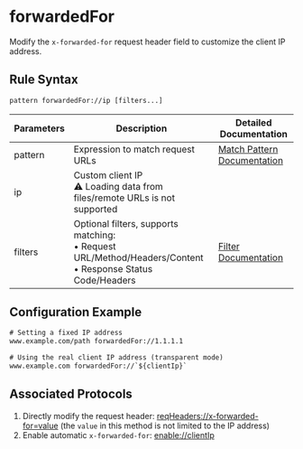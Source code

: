 # forwardedFor
Modify the `x-forwarded-for` request header field to customize the client IP address.

## Rule Syntax
``` txt
pattern forwardedFor://ip [filters...]
```
| Parameters | Description | Detailed Documentation |
| ------- | ------------------------------------------------------------ | ------------------------- |
| pattern | Expression to match request URLs | [Match Pattern Documentation](./pattern) |
| ip | Custom client IP<br/>⚠️ Loading data from files/remote URLs is not supported | |
| filters | Optional filters, supports matching:<br/>• Request URL/Method/Headers/Content<br/>• Response Status Code/Headers | [Filter Documentation](./filters) |

## Configuration Example
``` txt
# Setting a fixed IP address
www.example.com/path forwardedFor://1.1.1.1

# Using the real client IP address (transparent mode)
www.example.com forwardedFor://`${clientIp}`
```

## Associated Protocols
1. Directly modify the request header: [reqHeaders://x-forwarded-for=value](./reqHeaders) (the `value` in this method is not limited to the IP address)
2. Enable automatic `x-forwarded-for`: [enable://clientIp](./enable)
